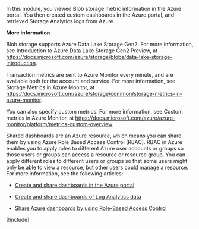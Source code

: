 In this module, you viewed Blob storage metric information in the Azure portal. You then created custom dashboards in the Azure portal, and retrieved Storage Analytics logs from Azure.

**More information**

Blob storage supports Azure Data Lake Storage Gen2. For more information, see Introduction to Azure Data Lake Storage Gen2 Preview, at https://docs.microsoft.com/azure/storage/blobs/data-lake-storage-introduction.

Transaction metrics are sent to Azure Monitor every minute, and are available both for the account and service. For more information, see Storage Metrics in Azure Monitor, at https://docs.microsoft.com/azure/storage/common/storage-metrics-in-azure-monitor.

You can also specify custom metrics. For more information, see Custom metrics in Azure Monitor, at https://docs.microsoft.com/azure/azure-monitor/platform/metrics-custom-overview.

Shared dashboards are an Azure resource, which means you can share them by using Azure Role Based Access Control (RBAC). RBAC in Azure enables you to apply roles to different Azure user accounts or groups so those users or groups can access a resource or resource group. You can apply different roles to different users or groups so that some users might only be able to view a resource, but other users could manage a resource. For more information, see the following articles:

- [Create and share dashboards in the Azure portal](https://docs.microsoft.com/azure/azure-portal/azure-portal-dashboards)

- [Create and share dashboards of Log Analytics data](https://docs.microsoft.com/azure/azure-monitor/learn/tutorial-logs-dashboards)

- [Share Azure dashboards by using Role-Based Access Control](https://docs.microsoft.com/azure/azure-portal/azure-portal-dashboard-share-access)

[!include[](../../../includes/azure-sandbox-cleanup.md)]

